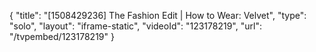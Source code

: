 {
    "title": "[1508429236] The Fashion Edit | How to Wear: Velvet",
    "type": "solo",
    "layout": "iframe-static",
    "videoId": "123178219",
    "url": "\/tvpembed\/123178219"
}